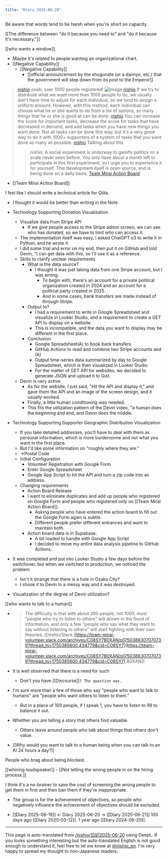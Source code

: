 ```yaml
---
title: "Diary 2025-06-20"
---
```



Be aware that words tend to be harsh when you're short on capacity.

[[The difference between "do it because you need to" and "do it because it's necessary."]]

[[who wants a window]].
- Maybe it's related to people wanting an organizational chart.
- [[Negative Capability]]
    - [[Negative Capability]]
        - [[official announcement by the shogunate (or a daimyo, etc.) that the government will step down from its post to the Emperor]]

> [nishio](https://x.com/nishio/status/1935869379113369623) oooh, over 1000 people registered!
>  ![image](https://pbs.twimg.com/media/Gt2W8G7WUAAkif2?format=jpg&name=large#.png)
> [nishio](https://x.com/nishio/status/1935871105656668259) If we try to distribute what we want more than 1000 people to do, we usually don't have time to adjust for each individual, so we tend to assign a uniform amount. However, with this method, each individual can choose what he or she wants to do from a list of options, so many things that he or she is good at can be done.
> [nishio](https://x.com/nishio/status/1935872182963651030) You can increase the score for important tasks, decrease the score for tasks that have decreased in demand, and add tasks when you have new things you want done. Not all tasks can be done this way, but it's a very good way to do it with 1000+ supporters of a system of tasks that you want done as many as possible.
> [nishio](https://x.com/nishio/status/1935872390040555983) Talking about this
>  >nishio: A social experiment is underway to gamify politics on a scale never seen before. You only have about a month left to participate in this first experiment, so I urge you to experience it for yourself. This development itself is open source, and is being done on a daily basis.
>  [Team Mirai Action Board](https://action.team-mir.ai/sign-up?ref=JypcVNEk)
- [[Team Mirai Action Board]]

I feel like I should write a technical article for Qiita.
- I thought it would be better than writing in the Note
- Technology Supporting Donation Visualization
    - Visualize data from Stripe API
        - If we give people access to the Stripe admin screen, we can see who has donated, so we have to limit who can access it.
    - The implementation itself was easy, I asked ChatGPT o3 to write it in Python, and he wrote it.
    - I did some trial and error on my end, then put it on GitHub and told Devin, "I can get data with this, so I'll use it as a reference.
    - Skills to clarify unclear requirements
        - What is the data source?
            - I thought it was just taking data from one Stripe account, but I was wrong.
                - To begin with, there's an account for a private political organization created in 2024 and an account for a political party created in 2025.
                - And in some cases, bank transfers are made instead of through Stripe.
        - Output to?
            - I had a requirement to write in Google Spreadsheet and visualize in Looker Studio, and a requirement to create a GET API to display on a website.
            - This is incompatible, and the data you want to display may be different in the first place.
        - Conclusion.
            - Google Spreadsheet(A) to book bank transfers
            - GitHub Actions to read and combine two Stripe accounts and (A)
            - Output time-series data summarized by day to Google Spreadsheet, which is then visualized in Looker Studio
            - For the matter of GET API for websites, we decided to generate JSON and upload it to Gist.
    - Devin is very active
        - As for the website, I just said, "Hit the API and display it," and gave them the API and an image of the screen design, and it usually worked.
        - Finally, a little human conditioning was needed.
        - This fits the utilization pattern of the Devin video, "a human does the beginning and end, and Devin does the middle.
- Technology Supporting Supporter Geographic Distribution Visualization
    - If you take detailed addresses, you'll have to deal with them as personal information, which is more burdensome and not what you want in the first place.
    - But I'd like some information on "roughly where they are."
    - →Postal Code
    - Initial Configuration
        - Volunteer Registration with Google Form
        - Enter Google Spreadsheet
        - Google App Script to hit the API and turn a zip code into an address.
    - Changing requirements
        - Action Board Release
        - I want to eliminate duplicates and add up people who registered on Google Form and people who registered only on [[Team Mirai Action Board]].
            - Asking people who have entered the action board to fill out the Google Form again is subtle.
            - Different people prefer different entrances and want to maintain both.
        - Action board data is in Supabase.
            - A bit loaded to handle with Google App Script
            - I decided to move my entire data analysis pipeline to GitHub Actions.
- It was completed and put into Looker Studio a few days before the switchover, but when we switched to production, we noticed the problem
    - Isn't it strange that there is a hole in Osaka City?
    - I shook it to Devin in a messy way and it was destroyed.

- Visualization of the degree of Devin utilization?

[[who wants to talk to a human]]
- > The difficulty is that with about 200 people, not 1000, most "people who try to listen to others" will drown in the flood of information, and only a few "people who say what they want to say without listening to others" will start fighting with their own theories. ([nishio/Slack [https://team-mirai-volunteer.slack.com/archives/C08SY7B0XAN/p1750386307070739?thread_ts=1750385600.434779&cid=C08SY7](https://team-mirai-volunteer.slack.com/archives/C08SY7B0XAN/p1750386307070739?thread_ts=1750385600.434779&cid=C08SY7) B0XAN])
- It is well observed that there is a need for such
    - Don't you have [[Discourse]]`? The question was.`
- I'm sure more than a few of those who say "people who want to talk to humans" are "people who want others to listen to them."
    - But in a place of 100 people, if I speak 1, you have to listen to 99 to balance it out.
- Whether you are telling a story that others find valuable.
    - Others leave around people who talk about things that others don't value.

- [[Why would you want to talk to a human being when you can talk to an AI 24 hours a day?]]

People who brag about being blocked.

[[whining loudspeaker]]
    - [[Not letting the wrong people in on the hiring process.]]

I think it's a no-brainer to save the cost of screening the wrong people to get them in first and then ban them if they're inappropriate.
- The group is for the achievement of objectives, so people who negatively influence the achievement of objectives should be excluded.

- [[Diary 2025-06-19]] ← Diary 2025-06-20 → [[Diary 2025-06-21]]
100 days ago [[Diary 2025-03-12]].
1 year ago [[Diary 2024-06-20]].
---
This page is auto-translated from [/nishio/日記2025-06-20](https://scrapbox.io/nishio/日記2025-06-20) using DeepL. If you looks something interesting but the auto-translated English is not good enough to understand it, feel free to let me know at [@nishio_en](https://twitter.com/nishio_en). I'm very happy to spread my thought to non-Japanese readers.